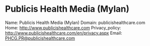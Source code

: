 
# Publicis Health Media (Mylan)

Name: Publicis Health Media (Mylan)
Domain: publicishealthcare.com
Home: http://www.publicishealthcare.com
Privacy_policy: http://www.publicishealthcare.com/en/privacy.aspx
Email: PHCG.PR@publicishealthcare.com
